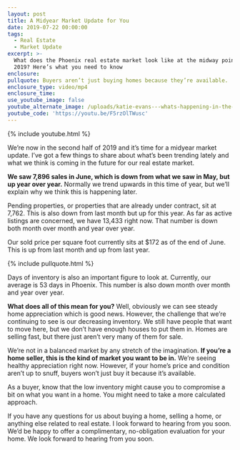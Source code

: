 ```yaml
---
layout: post
title: A Midyear Market Update for You
date: 2019-07-22 00:00:00
tags:
  - Real Estate
  - Market Update
excerpt: >-
  What does the Phoenix real estate market look like at the midway point of
  2019? Here’s what you need to know
enclosure:
pullquote: Buyers aren’t just buying homes because they’re available.
enclosure_type: video/mp4
enclosure_time:
use_youtube_image: false
youtube_alternate_image: /uploads/katie-evans---whats-happening-in-the-phoenix-market-youtube.jpg
youtube_code: 'https://youtu.be/F5rzOlTWusc'
---
```


{% include youtube.html %}

We’re now in the second half of 2019 and it’s time for a midyear market update. I’ve got a few things to share about what’s been trending lately and what we think is coming in the future for our real estate market.

**We saw 7,896 sales in June, which is down from what we saw in May, but up year over year.** Normally we trend upwards in this time of year, but we’ll explain why we think this is happening later.

Pending properties, or properties that are already under contract, sit at 7,762. This is also down from last month but up for this year. As far as active listings are concerned, we have 13,433 right now. That number is down both month over month and year over year.

Our sold price per square foot currently sits at $172 as of the end of June. This is up from last month and up from last year.

{% include pullquote.html %}

Days of inventory is also an important figure to look at. Currently, our average is 53 days in Phoenix. This number is also down month over month and year over year.

**What does all of this mean for you?** Well, obviously we can see steady home appreciation which is good news. However, the challenge that we’re continuing to see is our decreasing inventory. We still have people that want to move here, but we don’t have enough houses to put them in. Homes are selling fast, but there just aren’t very many of them for sale.

We’re not in a balanced market by any stretch of the imagination. **If you’re a home seller, this is the kind of market you want to be in.** We’re seeing healthy appreciation right now. However, if your home’s price and condition aren’t up to snuff, buyers won’t just buy it because it’s available.

As a buyer, know that the low inventory might cause you to compromise a bit on what you want in a home. You might need to take a more calculated approach.

If you have any questions for us about buying a home, selling a home, or anything else related to real estate. I look forward to hearing from you soon. We’d be happy to offer a complimentary, no-obligation evaluation for your home. We look forward to hearing from you soon.